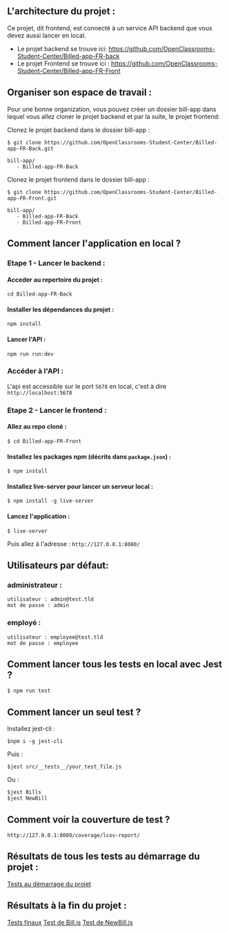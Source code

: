 ## L'architecture du projet :
Ce projet, dit frontend, est connecté à un service API backend que vous devez aussi lancer en local.

- Le projet backend se trouve ici: https://github.com/OpenClassrooms-Student-Center/Billed-app-FR-back
- Le projet Frontend se trouve ici : https://github.com/OpenClassrooms-Student-Center/Billed-app-FR-Front

## Organiser son espace de travail :
Pour une bonne organization, vous pouvez créer un dossier bill-app dans lequel vous allez cloner le projet backend et par la suite, le projet frontend:

Clonez le projet backend dans le dossier bill-app :
```
$ git clone https://github.com/OpenClassrooms-Student-Center/Billed-app-FR-Back.git
```

```
bill-app/
   - Billed-app-FR-Back
```

Clonez le projet frontend dans le dossier bill-app :
```
$ git clone https://github.com/OpenClassrooms-Student-Center/Billed-app-FR-Front.git
```

```
bill-app/
   - Billed-app-FR-Back
   - Billed-app-FR-Front
```

## Comment lancer l'application en local ?

### Etape 1 - Lancer le backend :

#### Acceder au repertoire du projet :
```
cd Billed-app-FR-Back
```

#### Installer les dépendances du projet :

```
npm install
```

#### Lancer l'API :

```
npm run run:dev
```

### Accéder à l'API :

L'api est accessible sur le port `5678` en local, c'est à dire `http://localhost:5678`

### Etape 2 - Lancer le frontend :

#### Allez au repo cloné :
```
$ cd Billed-app-FR-Front
```

#### Installez les packages npm (décrits dans `package.json`) :
```
$ npm install
```

#### Installez live-server pour lancer un serveur local :
```
$ npm install -g live-server
```

#### Lancez l'application :
```
$ live-server
```

Puis allez à l'adresse : `http://127.0.0.1:8080/`

## Utilisateurs par défaut:

### administrateur : 
```
utilisateur : admin@test.tld 
mot de passe : admin
```
### employé :
```
utilisateur : employee@test.tld
mot de passe : employee
```

## Comment lancer tous les tests en local avec Jest ?

```
$ npm run test
```

## Comment lancer un seul test ?

Installez jest-cli :

```
$npm i -g jest-cli
```
Puis :

```
$jest src/__tests__/your_test_file.js
```

Ou :

```
$jest Bills
$jest NewBill
```

## Comment voir la couverture de test ?

`http://127.0.0.1:8080/coverage/lcov-report/`

## Résultats de tous les tests au démarrage du projet : 

[Tests au démarrage du projet](https://github.com/Adv13/DENIE_Tiffany_9_03032022/blob/debuggPart/TESTS_DEMARRAGE/2022-03-15%2016_55_46-1erTest04.png)

## Résultats à la fin du projet :
[Tests finaux](https://github.com/Adv13/DENIE_Tiffany_9_03032022/blob/debuggPart/TESTS_FINAUX/2022-04-07%2021_48_46-All_tests.png)
[Test de Bill.js](https://github.com/Adv13/DENIE_Tiffany_9_03032022/blob/debuggPart/TESTS_FINAUX/2022-04-07%2021_46_38-Jest_Bills.png)
[Test de NewBill.js](https://github.com/Adv13/DENIE_Tiffany_9_03032022/blob/debuggPart/TESTS_FINAUX/2022-04-07%2021_46_38-Jest_NewBill.png)
